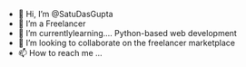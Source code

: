 - 👋 Hi, I’m @SatuDasGupta
- 👀 I’m a Freelancer
- 🌱 I’m currentlylearning.... Python-based web development
- 💞️ I’m looking to collaborate on the freelancer marketplace
- 📫 How to reach me ...

<!---
SatuDasGupta/SatuDasGupta is a ✨ special ✨ repository because its `README.md` (this file) appears on your GitHub profile.
You can click the Preview link to take a look at your changes.
--->
